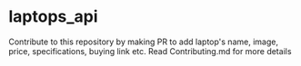 # laptops_api
Contribute to this repository by making PR to add laptop's name, image, price, specifications, buying link etc.
Read Contributing.md for more details
